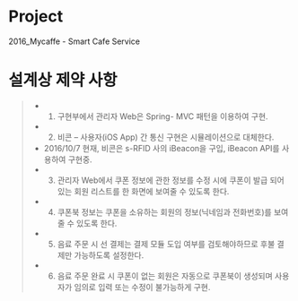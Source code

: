 # Project
2016_Mycaffe - Smart Cafe Service

# 설계상 제약 사항
>- 1. 구현부에서 관리자 Web은 Spring- MVC 패턴을 이용하여 구현.
>- 2. 비콘 – 사용자(iOS App) 간 통신 구현은 시뮬레이션으로 대체한다.
>- 2016/10/7 현재, 비콘은 s-RFID 사의 iBeacon을 구입, iBeacon API를 사용하여 구현중.
>- 3. 관리자 Web에서 쿠폰 정보에 관한 정보를 수정 시에 쿠폰이 발급 되어있는 회원 리스트를 한 화면에 보여줄 수 있도록 한다.
>- 4. 쿠폰북 정보는 쿠폰을 소유하는 회원의 정보(닉네임과 전화번호)를 보여줄 수 있도록 한다.
>- 5. 음료 주문 시 선 결제는 결제 모듈 도입 여부를 검토해야하므로 후불 결제만 가능하도록 설정한다.
>- 6. 음료 주문 완료 시 쿠폰이 없는 회원은 자동으로 쿠폰북이 생성되며 사용자가 임의로 입력 또는 수정이 불가능하게 구현.
